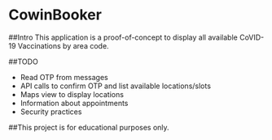 # CowinBooker

##Intro
This application is a proof-of-concept to display all available CoVID-19 Vaccinations by area code.

##TODO
* Read OTP from messages
* API calls to confirm OTP and list available locations/slots
* Maps view to display locations
* Information about appointments
* Security practices

##This project is for educational purposes only.

